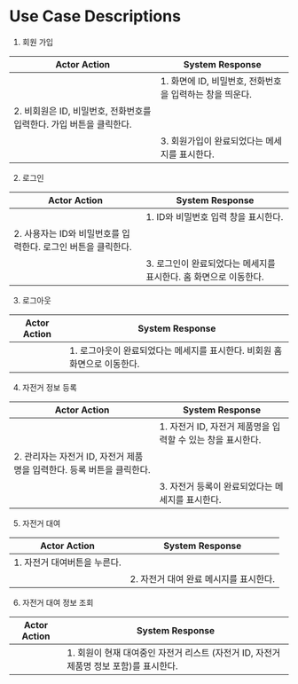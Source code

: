# Use Case Descriptions

1. 회원 가입

| Actor Action | System Response |
| --- | --- |
|  | 1. 화면에 ID, 비밀번호, 전화번호을 입력하는 창을 띄운다. |
| 2. 비회원은 ID, 비밀번호, 전화번호를 입력한다. 가입 버튼을 클릭한다. |  |
|  | 3. 회원가입이 완료되었다는 메세지를 표시한다. |

2. 로그인

| Actor Action | System Response |
| --- | --- |
|  | 1. ID와 비밀번호 입력 창을 표시한다. |
| 2. 사용자는 ID와 비밀번호를 입력한다. 로그인 버튼을 클릭한다. |  |
|  | 3. 로그인이 완료되었다는 메세지를 표시한다. 홈 화면으로 이동한다. |

3. 로그아웃

| Actor Action | System Response |
| --- | --- |
|  | 1. 로그아웃이 완료되었다는 메세지를 표시한다. 비회원 홈 화면으로 이동한다. |

4. 자전거 정보 등록

| Actor Action | System Response |
| --- | --- |
|  | 1. 자전거 ID, 자전거 제품명을 입력할 수 있는 창을 표시한다. |
| 2. 관리자는 자전거 ID, 자전거 제품명을 입력한다. 등록 버튼을 클릭한다. |  |
|  | 3. 자전거 등록이 완료되었다는 메세지를 표시한다. |

5. 자전거 대여

| Actor Action | System Response |
| --- | --- |
| 1.  자전거 대여버튼을 누른다. |  |
|  | 2. 자전거 대여 완료 메시지를 표시한다. |

6. 자전거 대여 정보 조회

| Actor Action | System Response |
| --- | --- |
|  | 1.  회원이 현재 대여중인 자전거 리스트 (자전거 ID, 자전거 제품명 정보 포함)를 표시한다.  |